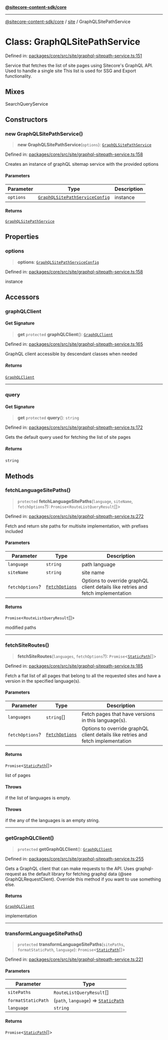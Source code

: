 [**@sitecore-content-sdk/core**](../../README.md)

***

[@sitecore-content-sdk/core](../../README.md) / [site](../README.md) / GraphQLSitePathService

# Class: GraphQLSitePathService

Defined in: [packages/core/src/site/graphql-sitepath-service.ts:151](https://github.com/Sitecore/xmc-jss-dev/blob/38628169543edbbaa7aaf11b37732422ca68db02/packages/core/src/site/graphql-sitepath-service.ts#L151)

Service that fetches the list of site pages using Sitecore's GraphQL API.
Used to handle a single site
This list is used for SSG and Export functionality.

## Mixes

SearchQueryService<PageListQueryResult>

## Constructors

### new GraphQLSitePathService()

> **new GraphQLSitePathService**(`options`): [`GraphQLSitePathService`](GraphQLSitePathService.md)

Defined in: [packages/core/src/site/graphql-sitepath-service.ts:158](https://github.com/Sitecore/xmc-jss-dev/blob/38628169543edbbaa7aaf11b37732422ca68db02/packages/core/src/site/graphql-sitepath-service.ts#L158)

Creates an instance of graphQL sitemap service with the provided options

#### Parameters

| Parameter | Type | Description |
| ------ | ------ | ------ |
| `options` | [`GraphQLSitePathServiceConfig`](../interfaces/GraphQLSitePathServiceConfig.md) | instance |

#### Returns

[`GraphQLSitePathService`](GraphQLSitePathService.md)

## Properties

### options

> **options**: [`GraphQLSitePathServiceConfig`](../interfaces/GraphQLSitePathServiceConfig.md)

Defined in: [packages/core/src/site/graphql-sitepath-service.ts:158](https://github.com/Sitecore/xmc-jss-dev/blob/38628169543edbbaa7aaf11b37732422ca68db02/packages/core/src/site/graphql-sitepath-service.ts#L158)

instance

## Accessors

### graphQLClient

#### Get Signature

> **get** `protected` **graphQLClient**(): [`GraphQLClient`](../../index/interfaces/GraphQLClient.md)

Defined in: [packages/core/src/site/graphql-sitepath-service.ts:165](https://github.com/Sitecore/xmc-jss-dev/blob/38628169543edbbaa7aaf11b37732422ca68db02/packages/core/src/site/graphql-sitepath-service.ts#L165)

GraphQL client accessible by descendant classes when needed

##### Returns

[`GraphQLClient`](../../index/interfaces/GraphQLClient.md)

***

### query

#### Get Signature

> **get** `protected` **query**(): `string`

Defined in: [packages/core/src/site/graphql-sitepath-service.ts:172](https://github.com/Sitecore/xmc-jss-dev/blob/38628169543edbbaa7aaf11b37732422ca68db02/packages/core/src/site/graphql-sitepath-service.ts#L172)

Gets the default query used for fetching the list of site pages

##### Returns

`string`

## Methods

### fetchLanguageSitePaths()

> `protected` **fetchLanguageSitePaths**(`language`, `siteName`, `fetchOptions`?): `Promise`\<`RouteListQueryResult`[]\>

Defined in: [packages/core/src/site/graphql-sitepath-service.ts:272](https://github.com/Sitecore/xmc-jss-dev/blob/38628169543edbbaa7aaf11b37732422ca68db02/packages/core/src/site/graphql-sitepath-service.ts#L272)

Fetch and return site paths for multisite implementation, with prefixes included

#### Parameters

| Parameter | Type | Description |
| ------ | ------ | ------ |
| `language` | `string` | path language |
| `siteName` | `string` | site name |
| `fetchOptions`? | [`FetchOptions`](../../client/type-aliases/FetchOptions.md) | Options to override graphQL client details like retries and fetch implementation |

#### Returns

`Promise`\<`RouteListQueryResult`[]\>

modified paths

***

### fetchSiteRoutes()

> **fetchSiteRoutes**(`languages`, `fetchOptions`?): `Promise`\<[`StaticPath`](../../index/type-aliases/StaticPath.md)[]\>

Defined in: [packages/core/src/site/graphql-sitepath-service.ts:185](https://github.com/Sitecore/xmc-jss-dev/blob/38628169543edbbaa7aaf11b37732422ca68db02/packages/core/src/site/graphql-sitepath-service.ts#L185)

Fetch a flat list of all pages that belong to all the requested sites and have a
version in the specified language(s).

#### Parameters

| Parameter | Type | Description |
| ------ | ------ | ------ |
| `languages` | `string`[] | Fetch pages that have versions in this language(s). |
| `fetchOptions`? | [`FetchOptions`](../../client/type-aliases/FetchOptions.md) | Options to override graphQL client details like retries and fetch implementation |

#### Returns

`Promise`\<[`StaticPath`](../../index/type-aliases/StaticPath.md)[]\>

list of pages

#### Throws

if the list of languages is empty.

#### Throws

if the any of the languages is an empty string.

***

### getGraphQLClient()

> `protected` **getGraphQLClient**(): [`GraphQLClient`](../../index/interfaces/GraphQLClient.md)

Defined in: [packages/core/src/site/graphql-sitepath-service.ts:255](https://github.com/Sitecore/xmc-jss-dev/blob/38628169543edbbaa7aaf11b37732422ca68db02/packages/core/src/site/graphql-sitepath-service.ts#L255)

Gets a GraphQL client that can make requests to the API. Uses graphql-request as the default
library for fetching graphql data (@see GraphQLRequestClient). Override this method if you
want to use something else.

#### Returns

[`GraphQLClient`](../../index/interfaces/GraphQLClient.md)

implementation

***

### transformLanguageSitePaths()

> `protected` **transformLanguageSitePaths**(`sitePaths`, `formatStaticPath`, `language`): `Promise`\<[`StaticPath`](../../index/type-aliases/StaticPath.md)[]\>

Defined in: [packages/core/src/site/graphql-sitepath-service.ts:221](https://github.com/Sitecore/xmc-jss-dev/blob/38628169543edbbaa7aaf11b37732422ca68db02/packages/core/src/site/graphql-sitepath-service.ts#L221)

#### Parameters

| Parameter | Type |
| ------ | ------ |
| `sitePaths` | `RouteListQueryResult`[] |
| `formatStaticPath` | (`path`, `language`) => [`StaticPath`](../../index/type-aliases/StaticPath.md) |
| `language` | `string` |

#### Returns

`Promise`\<[`StaticPath`](../../index/type-aliases/StaticPath.md)[]\>
